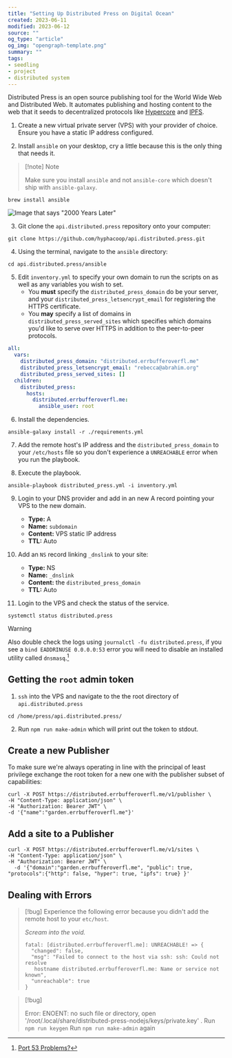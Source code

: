 ```yaml
---
title: "Setting Up Distributed Press on Digital Ocean"
created: 2023-06-11
modified: 2023-06-12
source: ""
og_type: "article"
og_img: "opengraph-template.png"
summary: ""
tags:
- seedling
- project
- distributed system
---
```


Distributed Press is an open source publishing tool for the World Wide Web and Distributed Web. It automates publishing and hosting content to the web that it seeds to decentralized protocols like [Hypercore](notes/Hypercore.md) and [IPFS](notes/IPFS.md).

1. Create a new virtual private server (VPS) with your provider of choice. Ensure you have a static IP address configured.

2. Install `ansible` on your desktop, cry a little because this is the only thing that needs it. 
> [!note] Note
> 
> Make sure you install `ansible` and not `ansible-core` which doesn't ship with `ansible-galaxy`.
```shell
brew install ansible
```

![Image that says "2000 Years Later"](notes/images/Setting%20Up%20Distributed%20Press%20on%20Digital%20Ocean.png)

3. Git clone the `api.distributed.press`  repository onto your computer:
```shell
git clone https://github.com/hyphacoop/api.distributed.press.git
```

4. Using the terminal, navigate to the `ansible` directory:
```
cd api.distributed.press/ansible
```

5. Edit `inventory.yml` to specify your own domain to run the scripts on as well as any variables you wish to set.
	- You **must** specify the `distributed_press_domain` do be your server, and your `distributed_press_letsencrypt_email` for registering the HTTPS certificate.
	- You **may** specify a list of domains in `distributed_press_served_sites` which specifies which domains you'd like to serve over HTTPS in addition to the peer-to-peer protocols.
```yaml
all:
  vars:
    distributed_press_domain: "distributed.errbufferoverfl.me"
    distributed_press_letsencrypt_email: "rebecca@abrahim.org"
    distributed_press_served_sites: []
  children:
    distributed_press:
      hosts:
        distributed.errbufferoverfl.me:
          ansible_user: root
```

6. Install the dependencies.
```shell
ansible-galaxy install -r ./requirements.yml
```

7. Add the remote host's IP address and the `distributed_press_domain` to your `/etc/hosts` file so you don't experience a `UNREACHABLE` error when you run the playbook. 

8. Execute the playbook.
```shell
ansible-playbook distributed_press.yml -i inventory.yml
```

9. Login to your DNS provider and add in an new A record pointing your VPS to the new domain.
	- **Type:** A
	- **Name:** `subdomain`
	- **Content:** VPS static IP address
	- **TTL:** Auto
10. Add an `NS` record linking `_dnslink` to your site:
	- **Type:** NS
	- **Name:** `_dnslink`
	- **Content:** the `distributed_press_domain`
	- **TTL:** Auto

11. Login to the VPS and check the status of the service.
```shell
systemctl status distributed.press
```

> [!warning]
>
> Also double check the logs using `journalctl -fu distributed.press`, if you see a `bind EADDRINUSE 0.0.0.0:53` error you will need to disable  an installed utility called `dnsmasq`.[^1]

## Getting the `root` admin token

1. `ssh` into the VPS and navigate to the the root directory of `api.distributed.press`
```shell
cd /home/press/api.distributed.press/
```

2. Run `npm run make-admin` which will print out the token to stdout.

## Create a new Publisher

To make sure we're always operating in line with the principal of least privilege exchange the root token for a new one with the publisher subset of capabilities:

```shell
curl -X POST https://distributed.errbufferoverfl.me/v1/publisher \
-H "Content-Type: application/json" \
-H "Authorization: Bearer JWT" \
-d '{"name":"garden.errbufferoverfl.me"}'
```

## Add a site to a Publisher

```shell
curl -X POST https://distributed.errbufferoverfl.me/v1/sites \
-H "Content-Type: application/json" \
-H "Authorization: Bearer JWT" \
  -d '{"domain":"garden.errbufferoverfl.me", "public": true, "protocols":{"http": false, "hyper": true, "ipfs": true} }'
```

## Dealing with Errors

> [!bug]
> Experience the following error because you didn't add the remote host to your `etc/host`. 
> 
> *Scream into the void.*
> ```shell
> fatal: [distributed.errbufferoverfl.me]: UNREACHABLE! => {
> 	"changed": false, 
> 	"msg": "Failed to connect to the host via ssh: ssh: Could not resolve
> 	 hostname distributed.errbufferoverfl.me: Name or service not known", 
> 	"unreachable": true
> }
> ```

> [!bug]
> 
> Error: ENOENT: no such file or directory, open '/root/.local/share/distributed-press-nodejs/keys/private.key'
> .
> Run `npm run keygen` 
> Run `npm run make-admin` again

[^1]: [Port 53 Problems?](https://github.com/MASQ-Project/Node/blob/master/node/docs/PORT_53.md#linux)